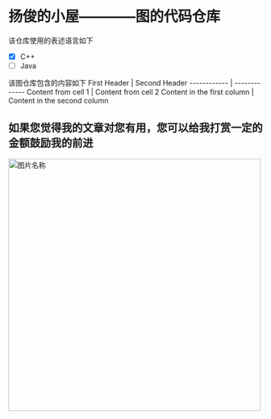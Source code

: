 # 扬俊的小屋————图的代码仓库

该仓库使用的表述语言如下
- [x] C++
- [ ] Java

该图仓库包含的内容如下
First Header | Second Header
------------ | -------------
Content from cell 1 | Content from cell 2
Content in the first column | Content in the second column

## 如果您觉得我的文章对您有用，您可以给我打赏一定的金额鼓励我的前进 
<img src="http://ww1.sinaimg.cn/large/0060lm7Tly1fmlyfhapirj30p00qadj6.jpg" width = "500" height = "500" alt="图片名称" align=center />
